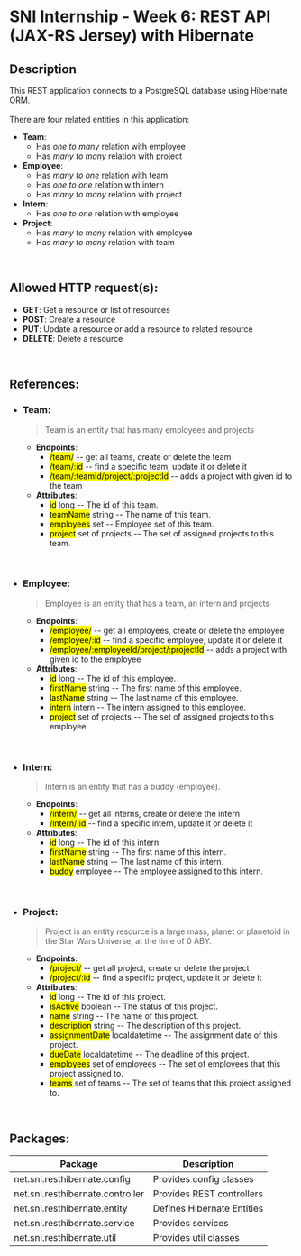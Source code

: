# SNI Internship - Week 6: REST API (JAX-RS Jersey) with Hibernate 

## Description
This REST application connects to a PostgreSQL database using Hibernate ORM.
<br>
<br>
There are four related entities in this application:
- **Team**:
    - Has _*one to many*_ relation with employee
    - Has _*many to many*_ relation with project
- **Employee**:
    - Has _*many to one*_ relation with team
    - Has _*one to one*_ relation with intern
    - Has _*many to many*_ relation with project
- **Intern**:
    - Has _*one to one*_ relation with employee
- **Project**:
    - Has _*many to many*_ relation with employee
    - Has _*many to many*_ relation with team

<br>

## Allowed HTTP request(s):
- **GET**: Get a resource or list of resources
- **POST**: Create a resource
- **PUT**: Update a resource or add a resource to related resource
- **DELETE**: Delete a resource

<br>

## References:
- ### Team:
  > Team is an entity that has many employees and projects
    - **Endpoints**:
        - <mark>/team/</mark> -- get all teams, create or delete the team
        - <mark>/team/:id</mark> -- find a specific team, update it or delete it
        - <mark>/team/:teamId/project/:projectId</mark> -- adds a project with given id to the team
    - **Attributes**:
        - <mark>id</mark> long -- The id of this team.
        - <mark>teamName</mark> string -- The name of this team.
        - <mark>employees</mark> set -- Employee set of this team.
        - <mark>project</mark> set of projects -- The set of assigned projects to this team.

<br>

- ### Employee:
  > Employee is an entity that has a team, an intern and projects
    - **Endpoints**:
        - <mark>/employee/</mark> -- get all employees, create or delete the employee
        - <mark>/employee/:id</mark> -- find a specific employee, update it or delete it
        - <mark>/employee/:employeeId/project/:projectId</mark> -- adds a project with given id to the employee
    - **Attributes**:
        - <mark>id</mark> long -- The id of this employee.
        - <mark>firstName</mark> string -- The first name of this employee.
        - <mark>lastName</mark> string -- The last name of this employee.
        - <mark>intern</mark> intern -- The intern assigned to this employee.
        - <mark>project</mark> set of projects -- The set of assigned projects to this employee.

<br>

- ### Intern:
  > Intern is an entity that has a buddy (employee).
    - **Endpoints**:
        - <mark>/intern/</mark> -- get all interns, create or delete the intern
        - <mark>/intern/:id</mark> -- find a specific intern, update it or delete it
    - **Attributes**:
        - <mark>id</mark> long -- The id of this intern.
        - <mark>firstName</mark> string -- The first name of this intern.
        - <mark>lastName</mark> string -- The last name of this intern.
        - <mark>buddy</mark> employee -- The employee assigned to this intern.

<br>

- ### Project:
  > Project is an entity resource is a large mass, planet or planetoid in the Star Wars Universe, at the time of 0 ABY.
    - **Endpoints**:
        - <mark>/project/</mark> -- get all project, create or delete the project
        - <mark>/project/:id</mark> -- find a specific project, update it or delete it
    - **Attributes**:
        - <mark>id</mark> long -- The id of this project.
        - <mark>isActive</mark> boolean -- The status of this project.
        - <mark>name</mark> string -- The name of this project.
        - <mark>description</mark> string -- The description of this project.
        - <mark>assignmentDate</mark> localdatetime -- The assignment date of this project.
        - <mark>dueDate</mark> localdatetime -- The deadline of this project.
        - <mark>employees</mark> set of employees -- The set of employees that this project assigned to.
        - <mark>teams</mark> set of teams -- The set of teams that this project assigned to.

<br>

## Packages:
| Package                          | Description                |
|----------------------------------|----------------------------|
| net.sni.resthibernate.config     | Provides config classes    |
| net.sni.resthibernate.controller | Provides REST controllers  |
| net.sni.resthibernate.entity     | Defines Hibernate Entities |
| net.sni.resthibernate.service    | Provides services          |
| net.sni.resthibernate.util       | Provides util classes      |
